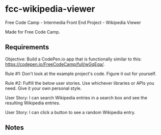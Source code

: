 # fcc-wikipedia-viewer
Free Code Camp - Intermedia Front End Project - Wikipedia Viewer

Made for Free Code Camp.

## Requirements

Objective: Build a CodePen.io app that is functionally similar to this: https://codepen.io/FreeCodeCamp/full/wGqEga/.

Rule #1: Don't look at the example project's code. Figure it out for yourself.

Rule #2: Fulfill the below user stories. Use whichever libraries or APIs you need. Give it your own personal style.

User Story: I can search Wikipedia entries in a search box and see the resulting Wikipedia entries.

User Story: I can click a button to see a random Wikipedia entry.

## Notes

